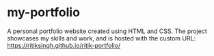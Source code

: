 # my-portfolio
A personal portfolio website created using HTML and CSS. The project showcases my skills and work, and is hosted with the custom URL: https://ritiksingh.github.io/ritik-portfolio/
